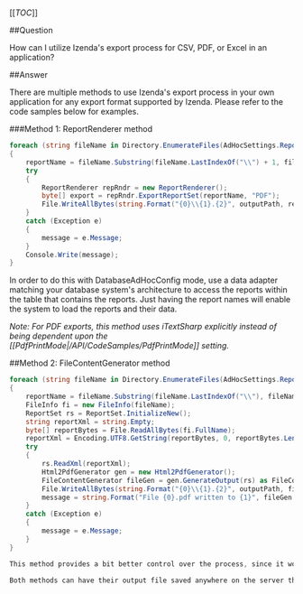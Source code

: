 #

[[_TOC_]]

##Question

How can I utilize Izenda's export process for CSV, PDF, or Excel in an application?

##Answer

There are multiple methods to use Izenda's export process in your own application for any export format supported by Izenda. Please refer to the code samples below for examples.

###Method 1: ReportRenderer method

```csharp
foreach (string fileName in Directory.EnumerateFiles(AdHocSettings.ReportsPath))
{
    reportName = fileName.Substring(fileName.LastIndexOf("\\") + 1, fileName.LastIndexOf(".") - fileName.LastIndexOf("\\") - 1);
    try
    {
        ReportRenderer repRndr = new ReportRenderer();
        byte[] export = repRndr.ExportReportSet(reportName, "PDF");
        File.WriteAllBytes(string.Format("{0}\\{1}.{2}", outputPath, reportName, "PDF"), export);
    }
    catch (Exception e)
    {
        message = e.Message;
    }
    Console.Write(message);
}
```

In order to do this with DatabaseAdHocConfig mode, use a data adapter matching your database system's architecture to access the reports within the table that contains the reports. Just having the report names will enable the system to load the reports and their data.

_*Note:* For PDF exports, this method uses iTextSharp explicitly instead of being dependent upon the [[PdfPrintMode|/API/CodeSamples/PdfPrintMode]] setting._

##Method 2: FileContentGenerator method

```csharp
foreach (string fileName in Directory.EnumerateFiles(AdHocSettings.ReportsPath))
{
    reportName = fileName.Substring(fileName.LastIndexOf("\\"), fileName.LastIndexOf(".") - fileName.LastIndexOf("\\"));
    FileInfo fi = new FileInfo(fileName);
    ReportSet rs = ReportSet.InitializeNew();
    string reportXml = string.Empty;
    byte[] reportBytes = File.ReadAllBytes(fi.FullName);
    reportXml = Encoding.UTF8.GetString(reportBytes, 0, reportBytes.Length);
    try
    {
        rs.ReadXml(reportXml);
        Html2PdfGenerator gen = new Html2PdfGenerator();
        FileContentGenerator fileGen = gen.GenerateOutput(rs) as FileContentGenerator;
        File.WriteAllBytes(string.Format("{0}\\{1}.{2}", outputPath, fileGen.OutputFileName, "PDF"), fileGen.Content);
        message = string.Format("File {0}.pdf written to {1}", fileGen.OutputFileName, outputPath);
    }
    catch (Exception e)
    {
        message = e.Message;
    }
}

This method provides a bit better control over the process, since it works with the explicitly defined .NET types within the Izenda framework. The previous method requires knowledge of the specific output type codes used and only works with iTextSharp as the PDF export.

Both methods can have their output file saved anywhere on the server that the code has access to, on a database, sent via email, etc. 